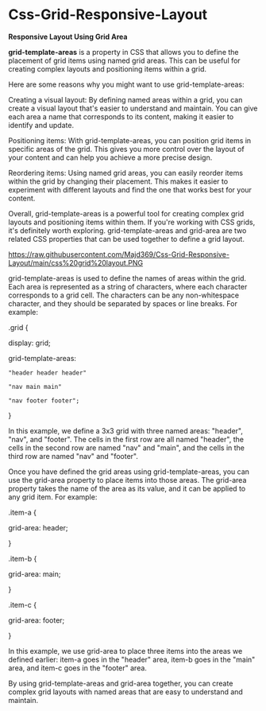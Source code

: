 # Css-Grid-Responsive-Layout
**Responsive Layout Using Grid Area**

**grid-template-areas** is a property in CSS that allows you to define the placement of grid items using named grid areas. This can be useful for creating complex layouts and positioning items within a grid.

Here are some reasons why you might want to use grid-template-areas:

Creating a visual layout: By defining named areas within a grid, you can create a visual layout that's easier to understand and maintain. You can give each area a name that corresponds to its content, making it easier to identify and update.

Positioning items: With grid-template-areas, you can position grid items in specific areas of the grid. This gives you more control over the layout of your content and can help you achieve a more precise design.

Reordering items: Using named grid areas, you can easily reorder items within the grid by changing their placement. This makes it easier to experiment with different layouts and find the one that works best for your content.

Overall, grid-template-areas is a powerful tool for creating complex grid layouts and positioning items within them. If you're working with CSS grids, it's definitely worth exploring.
grid-template-areas and grid-area are two related CSS properties that can be used together to define a grid layout.

https://raw.githubusercontent.com/Majd369/Css-Grid-Responsive-Layout/main/css%20grid%20layout.PNG

grid-template-areas is used to define the names of areas within the grid. Each area is represented as a string of characters, where each character corresponds to a grid cell. The characters can be any non-whitespace character, and they should be separated by spaces or line breaks. For example:

.grid {

  display: grid;
  
  grid-template-areas:
  
    "header header header"
    
    "nav main main"
    
    "nav footer footer";
    
}

In this example, we define a 3x3 grid with three named areas: "header", "nav", and "footer". The cells in the first row are all named "header", the cells in the second row are named "nav" and "main", and the cells in the third row are named "nav" and "footer".

Once you have defined the grid areas using grid-template-areas, you can use the grid-area property to place items into those areas. The grid-area property takes the name of the area as its value, and it can be applied to any grid item. For example:

.item-a {

  grid-area: header;
  
}

.item-b {

  grid-area: main;
  
}

.item-c {

  grid-area: footer;
  
}

In this example, we use grid-area to place three items into the areas we defined earlier: item-a goes in the "header" area, item-b goes in the "main" area, and item-c goes in the "footer" area.

By using grid-template-areas and grid-area together, you can create complex grid layouts with named areas that are easy to understand and maintain.


